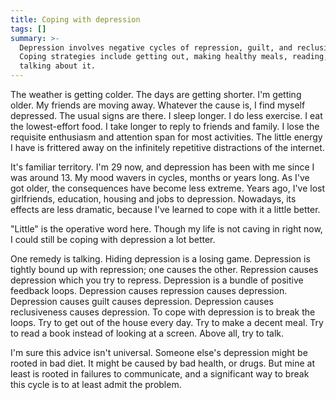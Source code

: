 ```yaml
---
title: Coping with depression
tags: []
summary: >-
  Depression involves negative cycles of repression, guilt, and reclusiveness.
  Coping strategies include getting out, making healthy meals, reading, and
  talking about it.
---
```


The weather is getting colder.
The days are getting shorter.
I'm getting older.
My friends are moving away.
Whatever the cause is,
I find myself depressed.
The usual signs are there.
I sleep longer.
I do less exercise.
I eat the lowest-effort food.
I take longer to reply to friends and family.
I lose the requisite enthusiasm and attention span for most activities.
The little energy I have is frittered away on the infinitely repetitive distractions of the internet.

It's familiar territory.
I'm 29 now, and depression has been with me since I was around 13.
My mood wavers in cycles, months or years long.
As I've got older, the consequences have become less extreme.
Years ago, I've lost girlfriends, education, housing and jobs to depression.
Nowadays, its effects are less dramatic,
because I've learned to cope with it a little better.

"Little" is the operative word here.
Though my life is not caving in right now,
I could still be coping with depression a lot better.

One remedy is talking.
Hiding depression is a losing game.
Depression is tightly bound up with repression; one causes the other.
Repression causes depression which you try to repress.
Depression is a bundle of positive feedback loops.
Depression causes repression causes depression.
Depression causes guilt causes depression.
Depression causes reclusiveness causes depression.
To cope with depression is to break the loops.
Try to get out of the house every day.
Try to make a decent meal.
Try to read a book instead of looking at a screen.
Above all, try to talk.

I'm sure this advice isn't universal.
Someone else's depression might be rooted in bad diet.
It might be caused by bad health, or drugs.
But mine at least is rooted in failures to communicate,
and a significant way to break this cycle is to at least admit the problem.
